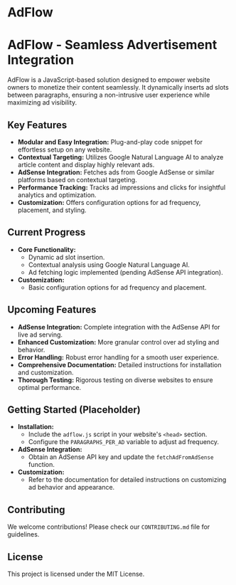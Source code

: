 # AdFlow
# AdFlow - Seamless Advertisement Integration

AdFlow is a JavaScript-based solution designed to empower website owners to monetize their content seamlessly. It dynamically inserts ad slots between paragraphs, ensuring a non-intrusive user experience while maximizing ad visibility.

## Key Features

- **Modular and Easy Integration:** Plug-and-play code snippet for effortless setup on any website.
- **Contextual Targeting:** Utilizes Google Natural Language AI to analyze article content and display highly relevant ads.
- **AdSense Integration:** Fetches ads from Google AdSense or similar platforms based on contextual targeting.
- **Performance Tracking:** Tracks ad impressions and clicks for insightful analytics and optimization.
- **Customization:** Offers configuration options for ad frequency, placement, and styling.

## Current Progress

- **Core Functionality:**
    - Dynamic ad slot insertion.
    - Contextual analysis using Google Natural Language AI.
    - Ad fetching logic implemented (pending AdSense API integration).
- **Customization:**
    - Basic configuration options for ad frequency and placement.

## Upcoming Features

- **AdSense Integration:** Complete integration with the AdSense API for live ad serving.
- **Enhanced Customization:** More granular control over ad styling and behavior.
- **Error Handling:** Robust error handling for a smooth user experience.
- **Comprehensive Documentation:** Detailed instructions for installation and customization.
- **Thorough Testing:** Rigorous testing on diverse websites to ensure optimal performance.

## Getting Started (Placeholder)

- **Installation:** 
    - Include the `adflow.js` script in your website's `<head>` section.
    - Configure the `PARAGRAPHS_PER_AD` variable to adjust ad frequency.
- **AdSense Integration:** 
    - Obtain an AdSense API key and update the `fetchAdFromAdSense` function.
- **Customization:**
    - Refer to the documentation for detailed instructions on customizing ad behavior and appearance.

## Contributing

We welcome contributions! Please check our `CONTRIBUTING.md` file for guidelines.

## License

This project is licensed under the MIT License.
